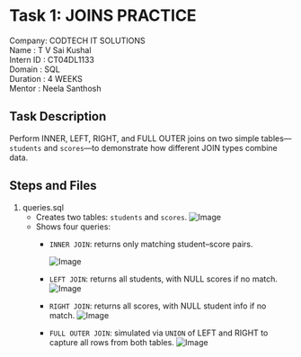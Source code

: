 # Task 1: JOINS PRACTICE
Company: CODTECH IT SOLUTIONS\
Name   : T V Sai Kushal\
Intern ID : CT04DL1133\
Domain : SQL\
Duration : 4 WEEKS\
Mentor : Neela Santhosh

## Task Description
Perform INNER, LEFT, RIGHT, and FULL OUTER joins on two simple tables—`students` and `scores`—to demonstrate how different JOIN types combine data.

## Steps and Files
1. queries.sql
   - Creates two tables: `students` and `scores`.
  ![Image](https://github.com/user-attachments/assets/9d3c5bde-8521-4a96-840d-c4f501b4967a)
   - Shows four queries:  
     - `INNER JOIN`: returns only matching student–score pairs.
       
       ![Image](https://github.com/user-attachments/assets/fc83a141-18d8-4f72-a5bf-4abc22445ce3)
     - `LEFT JOIN`: returns all students, with NULL scores if no match.
       ![Image](https://github.com/user-attachments/assets/c9b63d1b-7961-454c-87d8-2fbeef470896)
     - `RIGHT JOIN`: returns all scores, with NULL student info if no match.
       ![Image](https://github.com/user-attachments/assets/ee50d053-db1c-49c0-94c5-f8db06d483ca)
     - `FULL OUTER JOIN`: simulated via `UNION` of LEFT and RIGHT to capture all rows from both tables.
       ![Image](https://github.com/user-attachments/assets/05924a77-b798-4ae5-a1a3-bc340fc00d2a)
